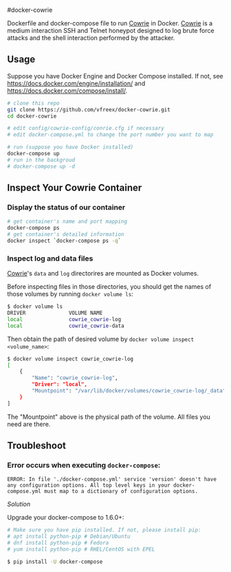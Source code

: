 #docker-cowrie

Dockerfile and docker-compose file to run [Cowrie][] in Docker.
[Cowrie][] is a medium interaction SSH and Telnet honeypot designed
to log brute force attacks and the shell interaction performed by the attacker.

## Usage

Suppose you have Docker Engine and Docker Compose installed.
If not, see <https://docs.docker.com/engine/installation/>
and <https://docs.docker.com/compose/install/>.

``` bash
# clone this repo
git clone https://github.com/vfreex/docker-cowrie.git
cd docker-cowrie

# edit config/cowrie-config/conrie.cfg if necessary
# edit docker-compose.yml to change the port number you want to map

# run (suppose you have Docker installed)
docker-compose up
# run in the backgroud
# docker-compose up -d
```

## Inspect Your Cowrie Container

### Display the status of our container

``` bash
# get container's name and port mapping
docker-compose ps
# get container's detailed information
docker inspect `docker-compose ps -q`
```

### Inspect log and data files

[Cowrie]'s `data` and `log` directorires are mounted as Docker volumes.

Before inspecting files in those directories,
you should get the names of those volumes by running `docker volume ls`:

``` bash
$ docker volume ls
DRIVER              VOLUME NAME
local               cowrie_cowrie-log
local               cowrie_cowrie-data
```

Then obtain the path of desired volume by `docker volume inspect <volume_name>`:

``` bash
$ docker volume inspect cowrie_cowrie-log
[
    {
        "Name": "cowrie_cowrie-log",
        "Driver": "local",
        "Mountpoint": "/var/lib/docker/volumes/cowrie_cowrie-log/_data"
    }
]
```

The "Mountpoint" above is the physical path of the volume.
All files you need are there.

## Troubleshoot

### Error occurs when executing `docker-compose`:

```
ERROR: In file './docker-compose.yml' service 'version' doesn't have any configuration options. All top level keys in your docker-compose.yml must map to a dictionary of configuration options.
```
_Solution_ 

Upgrade your docker-compose to 1.6.0+:

``` sh
# Make sure you have pip installed. If not, please install pip:
# apt install python-pip # Debian/Ubuntu
# dnf install python-pip # Fedora
# yum install python-pip # RHEL/CentOS with EPEL

$ pip install -U docker-compose
```

[Cowrie]: https://github.com/micheloosterhof/cowrie
